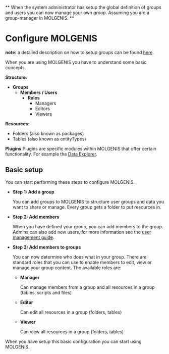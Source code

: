 **
When the system administrator has setup the global definition of groups and users you can now manage your own *group*. Assuming you are a group-manager in MOLGENIS.
**

# Configure MOLGENIS
**note:** a detailed description on how to setup groups can be found [here](guide-ref-security.md).

When you are using MOLGENIS you have to understand some basic concepts.

**Structure:**
* **Groups**
  * **Members / Users**
    * **Roles**
      * Managers
      * Editors
      * Viewers
  
**Resources:**
* Folders (also known as packages)
* Tables (also known as entityTypes)

**Plugins**
Plugins are specific modules within MOLGENIS that offer certain functionality. For example the [Data Explorer](../finding-data/guide-explore.md). 

## Basic setup
You can start performing these steps to configure MOLGENIS.

- **Step 1: Add a group**
  
  You can add groups to MOLGENIS to structure user groups and data you want to share or manage. Every group gets a folder to put resources in.
  
- **Step 2: Add members**
  
  When you have defined your group, you can add members to the group. Admins can also add new users, for more information see the [user management guide](guide-ref-user-management.md).

- **Step 3: Add members to groups** 

  You can now determine who does what in your group. There are standard roles that you can use to enable members to edit, view or manage your group content.
  The available roles are:
  - **Manager**
    
    Can manage members from a group and all resources in a group (tables, scripts and files)
    
  - **Editor**
  
    Can edit all resources in a group (folders, tables)
    
  - **Viewer**
  
    Can view all resources in a group (folders, tables)

When you have setup this basic configuration you can start using MOLGENIS. 

